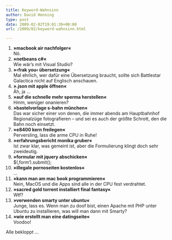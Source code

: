```yaml
---
title: Keyword-Wahnsinn
author: David Henning
type: post
date: 2009-02-02T19:01:39+00:00
url: /2009/02/keyword-wahnsinn.html

---
```

  1. **»macbook air nachfolger«**  
    Nö.
  2. **»netbeans c#«**  
    Wie wär&#8217;s mit Visual Studio?
  3. **»›frak you‹ übersetzung«**  
    Mal ehrlich, wer dafür eine Übersetzung braucht, sollte sich Battlestar Galactica nicht auf Englisch anschauen.
  4. **».json mit apple öffnen«**  
    Äh, ja &#8230;
  5. **»auf die schnelle mehr sperma herstellen«**  
    Hmm, weniger onanieren?
  6. **»bastelvorlage s-bahn münchen«**  
    Das war sicher einer von denen, die immer abends am Hauptbahnhof Regionalzüge fotografieren &#8211; und sei es auch der größte Schrott, den die Bahn noch einsetzt.
  7. **»e8400 kern freilegen«**  
    Perversling, lass die arme CPU in Ruhe!
  8. **»erfahrungsbericht monika gruber«**  
    Ist zwar klar, was gemeint ist, aber die Formulierung klingt doch sehr zweideutig.
  9. **»formular mit jquery abschicken«**  
    $(&#8218;form&#8216;).submit();
 10. **»illegale pornoseiten kostenlos«**  
    &#8230;
 11. **»kann man am mac book programmieren«**  
    Nein, MacOS und die Apps sind alle in der CPU fest verdrahtet.
 12. **»sacred gold torrent installiert final fantasy«**  
    Wtf?
 13. **»verwenden smarty unter ubuntu«**  
    Junge, lass es. Wenn man zu doof bist, einen Apache mit PHP unter Ubuntu zu installieren, was will man dann mit Smarty?
 14. **»wie erstellt man eine datingseite«**  
    Voodoo!

Alle bekloppt &#8230;